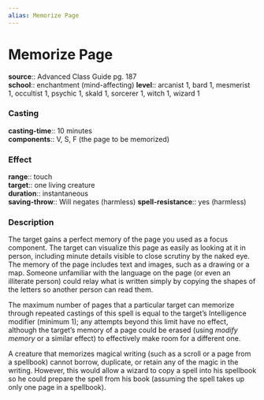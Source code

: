 ```yaml
---
alias: Memorize Page
---
```


# Memorize Page 

**source**:: Advanced Class Guide pg. 187  
**school**:: enchantment (mind-affecting)
**level**:: arcanist 1, bard 1, mesmerist 1, occultist 1, psychic 1, skald 1, sorcerer 1, witch 1, wizard 1

### Casting 

**casting-time**:: 10 minutes  
**components**:: V, S, F (the page to be memorized)

### Effect 

**range**:: touch  
**target**:: one living creature  
**duration**:: instantaneous  
**saving-throw**:: Will negates (harmless)
**spell-resistance**:: yes (harmless)

### Description 

The target gains a perfect memory of the page you used as a focus component. The target can visualize this page as easily as looking at it in person, including minute details visible to close scrutiny by the naked eye. The memory of the page includes text and images, such as a drawing or a map. Someone unfamiliar with the language on the page (or even an illiterate person) could relay what is written simply by copying the shapes of the letters so another person can read them.  
  
The maximum number of pages that a particular target can memorize through repeated castings of this spell is equal to the target’s Intelligence modifier (minimum 1); any attempts beyond this limit have no effect, although the target’s memory of a page could be erased (using *modify memory* or a similar effect) to effectively make room for a different one.  
  
A creature that memorizes magical writing (such as a scroll or a page from a spellbook) cannot borrow, duplicate, or retain any of the magic in the writing. However, this would allow a wizard to copy a spell into his spellbook so he could prepare the spell from his book (assuming the spell takes up only one page in a spellbook).
